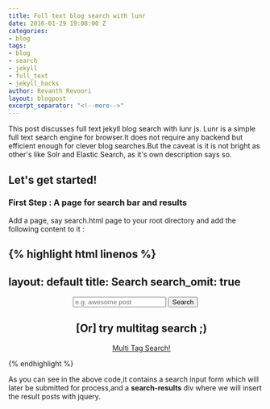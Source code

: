 ```yaml
---
title: Full text blog search with lunr
date: 2016-01-29 19:08:00 Z
categories:
- blog
tags:
- blog
- search
- jekyll
- full_text
- jekyll_hacks
author: Revanth Revoori
layout: blogpost
excerpt_separator: "<!--more-->"
---
```


This post discusses full text jekyll blog search with lunr js. Lunr is a simple full text search engine for browser.It does not require any backend but efficient enough for clever blog searches.But the caveat is it is not bright as other's like Solr and Elastic Search, as it's own description says so.

## Let's get started!

### First Step : A page for search bar and results

Add a page, say search.html page to your root directory and add the following content to it : 

{% highlight html linenos %}
---
layout: default
title: Search
search_omit: true
---
<center>
    <!-- Search form -->
    <form method="get" action="/search" class="search-wrapper cf">
        <input type="text" name="q" id="search" placeholder="e.g. awesome post" autocomplete="off" />
        <button type="submit">Search</button>
    </form>
</center>
<!-- Search results placeholder -->
<section>
    <ul id="search-results">
        <center>
            <h2> [Or] try multitag search ;)</h2>
            <a href="/filtertags" id="s-tag-button">Multi Tag Search!</a>
        </center>
    </ul>
</section>
<script src="//cdnjs.cloudflare.com/ajax/libs/jquery/2.1.4/jquery.js"></script>
<script src="/js/lunr.min.js"></script>
<script src="/js/lunr-feed.js"></script>
{% endhighlight %}

As you can see in the above code,it contains a search input form which will later be submitted for process,and a **search-results** div where we will insert the result posts with jquery.